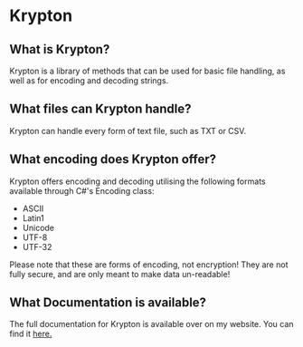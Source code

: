 # Krypton

## What is Krypton?
Krypton is a library of methods that can be used for basic file handling, as well as for encoding and decoding strings.

## What files can Krypton handle?
Krypton can handle every form of text file, such as TXT or CSV.

## What encoding does Krypton offer?
Krypton offers encoding and decoding utilising the following formats available through C#'s Encoding class:
- ASCII
- Latin1
- Unicode
- UTF-8
- UTF-32

Please note that these are forms of encoding, not encryption! They are not fully secure, and are only meant to make data un-readable!

## What Documentation is available?
The full documentation for Krypton is available over on my website. You can find it [here.](https://akilgour350.github.io/projects/krypton_documentation.html)
